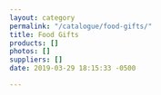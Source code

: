 ```yaml
---
layout: category
permalink: "/catalogue/food-gifts/"
title: Food Gifts
products: []
photos: []
suppliers: []
date: 2019-03-29 18:15:33 -0500

---
```

